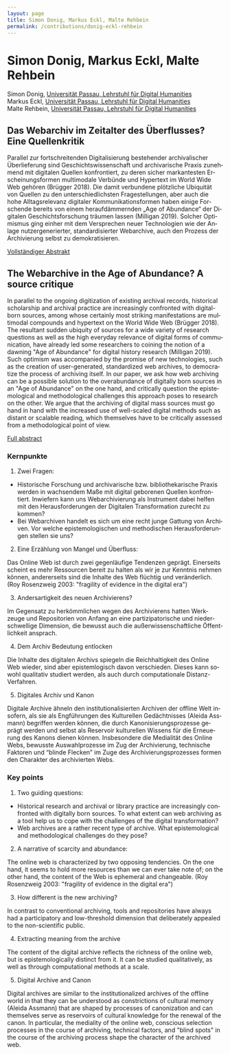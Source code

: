 ```yaml
---
layout: page
title: Simon Donig, Markus Eckl, Malte Rehbein
permalink: /contributions/donig-eckl-rehbein
---
```


# Simon Donig, Markus Eckl, Malte Rehbein

Simon Donig, [Universität Passau, Lehrstuhl für Digital Humanities](https://www.phil.uni-passau.de/dh/)<br/>
Markus Eckl, [Universität Passau, Lehrstuhl für Digital Humanities](https://www.phil.uni-passau.de/dh/)<br/>
Malte Rehbein, [Universität Passau, Lehrstuhl für Digital Humanities](https://www.phil.uni-passau.de/dh/)

<div class="language-container">
<section lang="de" markdown="1">

## Das Webarchiv im Zeitalter des Überflusses? Eine Quellenkritik

Parallel zur fortschreitenden Digitalisierung bestehender archivalischer Überlieferung sind Geschichtswissenschaft und archivarische Praxis zunehmend mit digitalen Quellen konfrontiert, zu deren sicher markantesten Erscheinungsformen multimodale Verbünde und Hypertext im World Wide Web gehören (Brügger 2018). Die damit verbundene plötzliche Ubiquität von Quellen zu den unterschiedlichsten Fragestellungen, aber auch die hohe Alltagsrelevanz digitaler Kommunikationsformen haben einige Forschende bereits von einem heraufdämmernden „Age of Abundance“ der Digitalen Geschichtsforschung träumen lassen (Milligan 2019). Solcher Optimismus ging einher mit dem Versprechen neuer Technologien wie der Anlage nutzergenerierter, standardisierter Webarchive, auch den Prozess der Archivierung selbst zu demokratisieren.

[Vollständiger Abstrakt](DonigEcklRehbein_de.pdf)

</section>
<section lang="en" markdown="1">

## The Webarchive in the Age of Abundance? A source critique

In parallel to the ongoing digitization of existing archival records, historical scholarship and archival practice are increasingly confronted with digital-born sources, among whose certainly most striking manifestations are multimodal compounds and hypertext on the World Wide Web (Brügger 2018). The resultant sudden ubiquity of sources for a wide variety of research questions as well as the high everyday relevance of digital forms of communication, have already led some researchers to coining the notion of a dawning "Age of Abundance" for digital history research (Milligan 2019). Such optimism was accompanied by the promise of new technologies, such as the creation of user-generated, standardized web archives, to democratize the process of archiving itself. In our paper, we ask how web archiving can be a possible solution to the overabundance of digitally born sources in an "Age of Abundance" on the one hand, and critically question the epistemological and methodological challenges this approach poses to research on the other. We argue that the archiving of digital mass sources must go hand in hand with the increased use of well-scaled digital methods such as distant or scalable reading, which themselves have to be critically assessed from a methodological point of view.

[Full abstract](DonigEcklRehbein_en.pdf)

</section>
</div>

<div class="language-container">
<section lang="de" markdown="1">

### Kernpunkte

1. Zwei Fragen:

- Historische Forschung und archivarische bzw. bibliothekarische Praxis werden in wachsendem Maße mit digital geborenen Quellen konfrontiert. Inwiefern kann uns Webarchivierung als Instrument dabei helfen mit den Herausforderungen der Digitalen Transformation zurecht zu kommen?
- Bei Webarchiven handelt es sich um eine recht junge Gattung von Archiven. Vor welche epistemologischen und methodischen Herausforderungen stellen sie uns?

2. Eine Erzählung von Mangel und Überfluss:

Das Online Web ist durch zwei gegenläufige Tendenzen geprägt. Einerseits scheint es mehr Ressourcen bereit zu halten als wir je zur Kenntnis nehmen können, andererseits sind die Inhalte des Web flüchtig und veränderlich. (Roy Rosenzweig 2003: "fragility of evidence in the digital era")

3. Andersartigkeit des neuen Archivierens?

Im Gegensatz zu herkömmlichen wegen des Archivierens hatten Werkzeuge und Repositorien von Anfang an eine partizipatorische und niederschwellige Dimension, die bewusst auch die außerwissenschaftliche Öffentlichkeit ansprach.

4. Dem Archiv Bedeutung entlocken

Die Inhalte des digitalen Archivs spiegeln die Reichhaltigkeit des Online Web wieder, sind aber epistemlogisch davon verschieden. Dieses kann sowohl qualitativ studiert werden, als auch durch computationale Distanz-Verfahren.

5. Digitales Archiv und Kanon

Digitale Archive ähneln den institutionalisierten Archiven der offline Welt insofern, als sie als Engführungen des Kulturellen Gedächtnisses (Aleida Assmann) begriffen werden können, die durch Kanonisierungsprozesse geprägt werden und selbst als Reservoir kulturellen Wissens für die Erneuerung des Kanons dienen können. Insbesondere die Medialität des Online Webs, bewusste Auswahlprozesse im Zug der Archivierung, technische Faktoren und “blinde Flecken” im Zuge des Archivierungsprozesses formen den Charakter des archivierten Webs.

</section>
<section lang="en" markdown="1">

### Key points

1. Two guiding questions:

- Historical research and archival or library practice are increasingly confronted with digitally born sources. To what extent can web archiving as a tool help us to cope with the challenges of the digital transformation?
- Web archives are a rather recent type of archive. What epistemological and methodological challenges do they pose?

2. A narrative of scarcity and abundance:

The online web is characterized by two opposing tendencies. On the one hand, it seems to hold more resources than we can ever take note of; on the other hand, the content of the Web is ephemeral and changeable. (Roy Rosenzweig 2003: "fragility of evidence in the digital era")

3. How different is the new archiving?

In contrast to conventional archiving, tools and repositories have always had a participatory and low-threshold dimension that deliberately appealed to the non-scientific public.

4. Extracting meaning from the archive

The content of the digital archive reflects the richness of the online web, but is epistemologically distinct from it. It can be studied qualitatively, as well as through computational methods at a scale.

5. Digital Archive and Canon

Digital archives are similar to the institutionalized archives of the offline world in that they can be understood as constrictions of cultural memory (Aleida Assmann) that are shaped by processes of canonization and can themselves serve as reservoirs of cultural knowledge for the renewal of the canon. In particular, the mediality of the online web, conscious selection processes in the course of archiving, technical factors, and "blind spots" in the course of the archiving process shape the character of the archived web.

</section>
</div>
